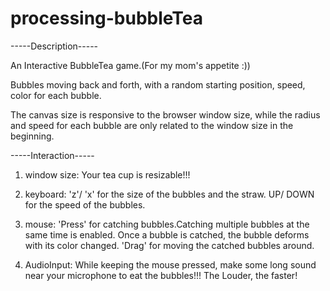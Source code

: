 # processing-bubbleTea

-----Description-----

An Interactive BubbleTea game.(For my mom's appetite :))

Bubbles moving back and forth,
with a random starting position, speed, color for each bubble.

The canvas size is responsive to the browser window size,
while the radius and speed for each bubble are only related to the window size in the beginning.

-----Interaction-----

1) window size: Your tea cup is resizable!!!

2) keyboard: 'z'/ 'x' for the size of the bubbles and the straw.
             UP/ DOWN for the speed of the bubbles.
             
2) mouse: 'Press' for catching bubbles.Catching multiple bubbles at the same time is enabled.
          Once a bubble is catched, the bubble deforms with its color changed.
          'Drag' for moving the catched bubbles around.
          
3) AudioInput: While keeping the mouse pressed,
               make some long sound near your microphone to eat the bubbles!!!
               The Louder, the faster!
